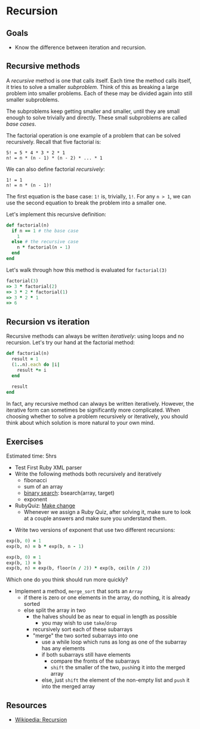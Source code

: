 # Recursion

## Goals

* Know the difference between iteration and recursion.

## Recursive methods

A *recursive* method is one that calls itself. Each time the method
calls itself, it tries to solve a smaller *subproblem*. Think of this
as breaking a large problem into smaller problems. Each of these may
be divided again into still smaller subproblems.

The subproblems keep getting smaller and smaller, until they are small
enough to solve trivially and directly. These small subproblems are
called *base cases*.

The factorial operation is one example of a problem that can be solved
recursively. Recall that five factorial is:

    5! = 5 * 4 * 3 * 2 * 1
    n! = n * (n - 1) * (n - 2) * ... * 1

We can also define factorial *recursively*:

    1! = 1
    n! = n * (n - 1)!

The first equation is the base case: `1!` is, trivially, `1!`. For any
`n > 1`, we can use the second equation to break the problem into a
smaller one.

Let's implement this recursive definition:

```ruby
def factorial(n)
  if n == 1 # the base case
    1
  else # the recursive case
    n * factorial(n - 1)
  end
end
```

Let's walk through how this method is evaluated for `factorial(3)`

```ruby
factorial(3)
=> 3 * factorial(2)
=> 3 * 2 * factorial(1)
=> 3 * 2 * 1
=> 6
```

## Recursion vs iteration

Recursive methods can always be written *iteratively*: using loops
and no recursion. Let's try our hand at the factorial method:

```ruby
def factorial(n)
  result = 1
  (1..n).each do |i|
    result *= i
  end
  
  result
end
```

In fact, any recursive method can always be written
iteratively. However, the iterative form can sometimes be
significantly more complicated. When choosing whether to solve a
problem recursively or iteratively, you should think about which
solution is more natural to your own mind.

## Exercises

Estimated time: 5hrs

* Test First Ruby XML parser
* Write the following methods both recursively and iteratively
  * fibonacci
  * sum of an array
  * [binary search][wiki-binary-search]: bsearch(array, target)
  * exponent
* RubyQuiz: [Make change](http://www.rubyquiz.com/quiz154.html)
  * Whenever we assign a Ruby Quiz, after solving it, make sure to
    look at a couple answers and make sure you understand them.

[wiki-binary-search]: http://en.wikipedia.org/wiki/Binary_search

* Write two versions of exponent that use two different recursions:

```ruby
exp(b, 0) = 1
exp(b, n) = b * exp(b, n - 1)

exp(b, 0) = 1
exp(b, 1) = b
exp(b, n) = exp(b, floor(n / 2)) * exp(b, ceil(n / 2))
```
Which one do you think should run more quickly?

* Implement a method, `merge_sort` that sorts an `Array`
  * if there is zero or one elements in the array, do nothing, it is
    already sorted
  * else split the array in two
    * the halves should be as near to equal in length as possible
      * you may wish to use `take`/`drop`
    * recursively sort each of these subarrays
    * "merge" the two sorted subarrays into one
      * use a while loop which runs as long as one of the subarray has
        any elements
      * if both subarrays still have elements
        * compare the fronts of the subarrays
        * `shift` the smaller of the two, `push`ing it into the merged
          array
      * else, just `shift` the element of the non-empty list and
        `push` it into the merged array

## Resources

* [Wikipedia: Recursion][wiki-recursion]

[wiki-recursion]: http://en.wikipedia.org/wiki/Recursion_(computer_science)
